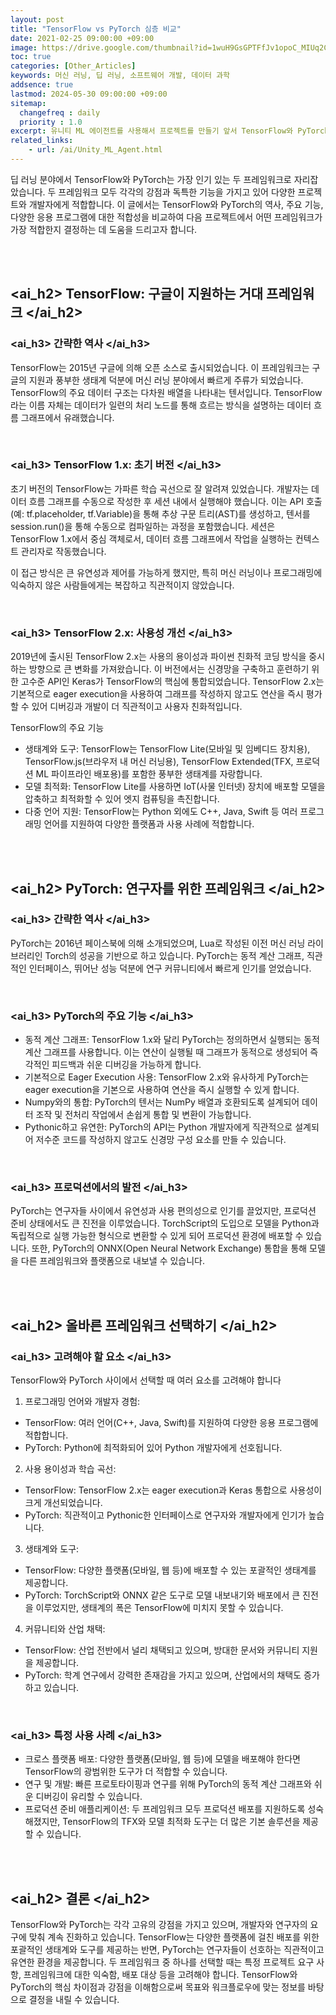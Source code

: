 ```yaml
---
layout: post
title: "TensorFlow vs PyTorch 심층 비교"
date: 2021-02-25 09:00:00 +09:00
image: https://drive.google.com/thumbnail?id=1wuH9GsGPTFfJv1opoC_MIUq2CxpAahFf
toc: true
categories: [Other_Articles]
keywords: 머신 러닝, 딥 러닝, 소프트웨어 개발, 데이터 과학
addsence: true
lastmod: 2024-05-30 09:00:00 +09:00
sitemap:
  changefreq : daily
  priority : 1.0
excerpt: 유니티 ML 에이전트를 사용해서 프로젝트를 만들기 앞서 TensorFlow와 PyTorch의 역사, 주요 기능, 응용 사례를 비교하여 어떤 프레임워크가 적합한지 고민하고 조사한 글입니다.
related_links:
    - url: /ai/Unity_ML_Agent.html
---
```


딥 러닝 분야에서 TensorFlow와 PyTorch는 가장 인기 있는 두 프레임워크로 자리잡았습니다. 두 프레임워크 모두 각각의 강점과 독특한 기능을 가지고 있어 다양한 프로젝트와 개발자에게 적합합니다. 이 글에서는 TensorFlow와 PyTorch의 역사, 주요 기능, 다양한 응용 프로그램에 대한 적합성을 비교하여 다음 프로젝트에서 어떤 프레임워크가 가장 적합한지 결정하는 데 도움을 드리고자 합니다.

<br>
<br>

## <ai_h2> TensorFlow: 구글이 지원하는 거대 프레임워크 </ai_h2>

### <ai_h3> 간략한 역사 </ai_h3>

TensorFlow는 2015년 구글에 의해 오픈 소스로 출시되었습니다. 이 프레임워크는 구글의 지원과 풍부한 생태계 덕분에 머신 러닝 분야에서 빠르게 주류가 되었습니다. TensorFlow의 주요 데이터 구조는 다차원 배열을 나타내는 텐서입니다. TensorFlow라는 이름 자체는 데이터가 일련의 처리 노드를 통해 흐르는 방식을 설명하는 데이터 흐름 그래프에서 유래했습니다.

<br>

### <ai_h3> TensorFlow 1.x: 초기 버전 </ai_h3>

초기 버전의 TensorFlow는 가파른 학습 곡선으로 잘 알려져 있었습니다. 개발자는 데이터 흐름 그래프를 수동으로 작성한 후 세션 내에서 실행해야 했습니다. 이는 API 호출(예: tf.placeholder, tf.Variable)을 통해 추상 구문 트리(AST)를 생성하고, 텐서를 session.run()을 통해 수동으로 컴파일하는 과정을 포함했습니다. 세션은 TensorFlow 1.x에서 중심 객체로서, 데이터 흐름 그래프에서 작업을 실행하는 컨텍스트 관리자로 작동했습니다.
  
이 접근 방식은 큰 유연성과 제어를 가능하게 했지만, 특히 머신 러닝이나 프로그래밍에 익숙하지 않은 사람들에게는 복잡하고 직관적이지 않았습니다.

<br>

### <ai_h3> TensorFlow 2.x: 사용성 개선 </ai_h3>

2019년에 출시된 TensorFlow 2.x는 사용의 용이성과 파이썬 친화적 코딩 방식을 중시하는 방향으로 큰 변화를 가져왔습니다. 이 버전에서는 신경망을 구축하고 훈련하기 위한 고수준 API인 Keras가 TensorFlow의 핵심에 통합되었습니다. TensorFlow 2.x는 기본적으로 eager execution을 사용하여 그래프를 작성하지 않고도 연산을 즉시 평가할 수 있어 디버깅과 개발이 더 직관적이고 사용자 친화적입니다.

TensorFlow의 주요 기능
- 생태계와 도구: TensorFlow는 TensorFlow Lite(모바일 및 임베디드 장치용), TensorFlow.js(브라우저 내 머신 러닝용), TensorFlow Extended(TFX, 프로덕션 ML 파이프라인 배포용)를 포함한 풍부한 생태계를 자랑합니다.
- 모델 최적화: TensorFlow Lite를 사용하면 IoT(사물 인터넷) 장치에 배포할 모델을 압축하고 최적화할 수 있어 엣지 컴퓨팅을 촉진합니다.
- 다중 언어 지원: TensorFlow는 Python 외에도 C++, Java, Swift 등 여러 프로그래밍 언어를 지원하여 다양한 플랫폼과 사용 사례에 적합합니다.

<br>
<br>

## <ai_h2> PyTorch: 연구자를 위한 프레임워크 </ai_h2>

### <ai_h3> 간략한 역사 </ai_h3>

PyTorch는 2016년 페이스북에 의해 소개되었으며, Lua로 작성된 이전 머신 러닝 라이브러리인 Torch의 성공을 기반으로 하고 있습니다. PyTorch는 동적 계산 그래프, 직관적인 인터페이스, 뛰어난 성능 덕분에 연구 커뮤니티에서 빠르게 인기를 얻었습니다.

<br>

### <ai_h3> PyTorch의 주요 기능 </ai_h3>

- 동적 계산 그래프: TensorFlow 1.x와 달리 PyTorch는 정의하면서 실행되는 동적 계산 그래프를 사용합니다. 이는 연산이 실행될 때 그래프가 동적으로 생성되어 즉각적인 피드백과 쉬운 디버깅을 가능하게 합니다.
- 기본적으로 Eager Execution 사용: TensorFlow 2.x와 유사하게 PyTorch는 eager execution을 기본으로 사용하여 연산을 즉시 실행할 수 있게 합니다.
- Numpy와의 통합: PyTorch의 텐서는 NumPy 배열과 호환되도록 설계되어 데이터 조작 및 전처리 작업에서 손쉽게 통합 및 변환이 가능합니다.
- Pythonic하고 유연한: PyTorch의 API는 Python 개발자에게 직관적으로 설계되어 저수준 코드를 작성하지 않고도 신경망 구성 요소를 만들 수 있습니다.

<br>

### <ai_h3> 프로덕션에서의 발전 </ai_h3>

PyTorch는 연구자들 사이에서 유연성과 사용 편의성으로 인기를 끌었지만, 프로덕션 준비 상태에서도 큰 진전을 이루었습니다. TorchScript의 도입으로 모델을 Python과 독립적으로 실행 가능한 형식으로 변환할 수 있게 되어 프로덕션 환경에 배포할 수 있습니다. 또한, PyTorch의 ONNX(Open Neural Network Exchange) 통합을 통해 모델을 다른 프레임워크와 플랫폼으로 내보낼 수 있습니다.

<br>
<br>

## <ai_h2> 올바른 프레임워크 선택하기 </ai_h2>

### <ai_h3> 고려해야 할 요소 </ai_h3>

TensorFlow와 PyTorch 사이에서 선택할 때 여러 요소를 고려해야 합니다

1. 프로그래밍 언어와 개발자 경험:
  - TensorFlow: 여러 언어(C++, Java, Swift)를 지원하여 다양한 응용 프로그램에 적합합니다.
  - PyTorch: Python에 최적화되어 있어 Python 개발자에게 선호됩니다.

2. 사용 용이성과 학습 곡선:
  - TensorFlow: TensorFlow 2.x는 eager execution과 Keras 통합으로 사용성이 크게 개선되었습니다.
  - PyTorch: 직관적이고 Pythonic한 인터페이스로 연구자와 개발자에게 인기가 높습니다.

3. 생태계와 도구:
  - TensorFlow: 다양한 플랫폼(모바일, 웹 등)에 배포할 수 있는 포괄적인 생태계를 제공합니다.
  - PyTorch: TorchScript와 ONNX 같은 도구로 모델 내보내기와 배포에서 큰 진전을 이루었지만, 생태계의 폭은 TensorFlow에 미치지 못할 수 있습니다.

4. 커뮤니티와 산업 채택:
  - TensorFlow: 산업 전반에서 널리 채택되고 있으며, 방대한 문서와 커뮤니티 지원을 제공합니다.
  - PyTorch: 학계 연구에서 강력한 존재감을 가지고 있으며, 산업에서의 채택도 증가하고 있습니다.


<br>

### <ai_h3> 특정 사용 사례 </ai_h3>

- 크로스 플랫폼 배포: 다양한 플랫폼(모바일, 웹 등)에 모델을 배포해야 한다면 TensorFlow의 광범위한 도구가 더 적합할 수 있습니다.
- 연구 및 개발: 빠른 프로토타이핑과 연구를 위해 PyTorch의 동적 계산 그래프와 쉬운 디버깅이 유리할 수 있습니다.
- 프로덕션 준비 애플리케이션: 두 프레임워크 모두 프로덕션 배포를 지원하도록 성숙해졌지만, TensorFlow의 TFX와 모델 최적화 도구는 더 많은 기본 솔루션을 제공할 수 있습니다.

<br>
<br>

## <ai_h2> 결론 </ai_h2>

TensorFlow와 PyTorch는 각각 고유의 강점을 가지고 있으며, 개발자와 연구자의 요구에 맞춰 계속 진화하고 있습니다. TensorFlow는 다양한 플랫폼에 걸친 배포를 위한 포괄적인 생태계와 도구를 제공하는 반면, PyTorch는 연구자들이 선호하는 직관적이고 유연한 환경을 제공합니다. 두 프레임워크 중 하나를 선택할 때는 특정 프로젝트 요구 사항, 프레임워크에 대한 익숙함, 배포 대상 등을 고려해야 합니다. TensorFlow와 PyTorch의 핵심 차이점과 강점을 이해함으로써 목표와 워크플로우에 맞는 정보를 바탕으로 결정을 내릴 수 있습니다.